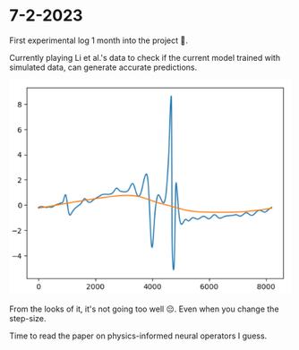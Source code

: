 # 7-2-2023

First experimental log 1 month into the project 🥳.

Currently playing Li et al.'s data to check if the current model trained with simulated data, can generate accurate predictions.

![img.png](images/2-7-2023_img.png)

From the looks of it, it's not going too well 😔. Even when you change the step-size.

Time to read the paper on physics-informed neural operators I guess.